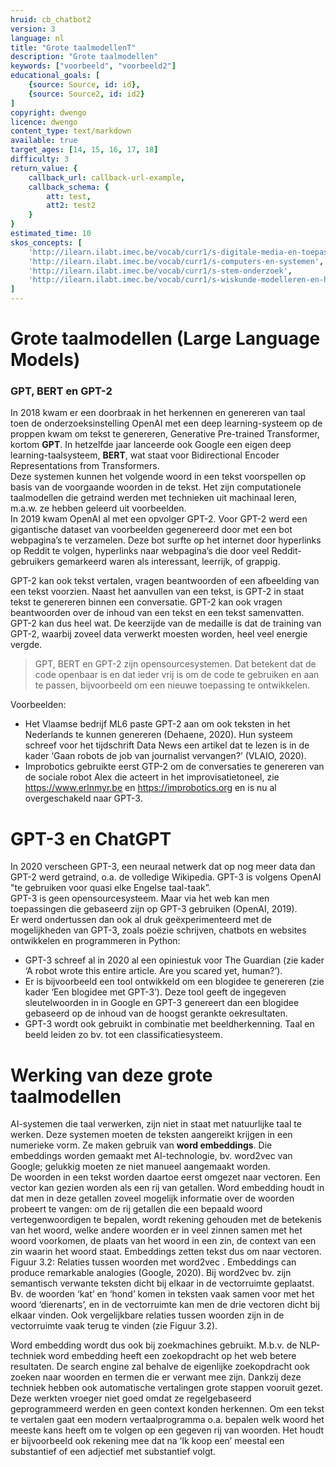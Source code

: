 ```yaml
---
hruid: cb_chatbot2
version: 3
language: nl
title: "Grote taalmodellenT"
description: "Grote taalmodellen"
keywords: ["voorbeeld", "voorbeeld2"]
educational_goals: [
    {source: Source, id: id}, 
    {source: Source2, id: id2}
]
copyright: dwengo
licence: dwengo
content_type: text/markdown
available: true
target_ages: [14, 15, 16, 17, 18]
difficulty: 3
return_value: {
    callback_url: callback-url-example,
    callback_schema: {
        att: test,
        att2: test2
    }
}
estimated_time: 10
skos_concepts: [
    'http://ilearn.ilabt.imec.be/vocab/curr1/s-digitale-media-en-toepassingen', 
    'http://ilearn.ilabt.imec.be/vocab/curr1/s-computers-en-systemen', 
    'http://ilearn.ilabt.imec.be/vocab/curr1/s-stem-onderzoek', 
    'http://ilearn.ilabt.imec.be/vocab/curr1/s-wiskunde-modelleren-en-heuristiek'
]
---
```


# Grote taalmodellen (Large Language Models)
### GPT, BERT en GPT-2
In 2018 kwam er een doorbraak in het herkennen en genereren van taal toen de onderzoeksinstelling OpenAI met een deep learning-systeem op de proppen kwam
om tekst te genereren, Generative Pre-trained Transformer, kortom **GPT**. In hetzelfde jaar lanceerde ook Google een eigen deep learning-taalsysteem, **BERT**, wat staat voor Bidirectional Encoder Representations from Transformers.<br>
Deze systemen kunnen het volgende woord in een tekst voorspellen op basis van de voorgaande woorden in de tekst. Het zijn computationele taalmodellen die getraind werden met technieken uit machinaal leren, m.a.w. ze hebben geleerd uit voorbeelden. <br>
In 2019 kwam OpenAI al met een opvolger GPT-2. Voor GPT-2 werd een gigantische dataset van voorbeelden gegenereerd door met een bot webpagina’s te verzamelen. Deze bot surfte op het internet door hyperlinks op Reddit te volgen, hyperlinks naar webpagina’s die door veel Reddit-gebruikers gemarkeerd waren als interessant, leerrijk, of grappig.<br> 

GPT-2 kan ook tekst vertalen, vragen beantwoorden of een afbeelding van een tekst voorzien. Naast het aanvullen van een tekst, is GPT-2 in staat tekst te genereren binnen een conversatie. GPT-2 kan ook vragen beantwoorden over de inhoud van een tekst en een tekst samenvatten. GPT-2 kan dus heel wat. De keerzijde van de medaille is dat de training van GPT-2, waarbij zoveel data verwerkt moesten worden, heel veel energie vergde.

> GPT, BERT en GPT-2 zijn opensourcesystemen. Dat betekent dat de code openbaar is en dat ieder vrij is om de code te gebruiken en aan te passen, bijvoorbeeld om een nieuwe toepassing te ontwikkelen. 

Voorbeelden:
-  Het Vlaamse bedrijf ML6 paste GPT-2 aan om ook teksten in het Nederlands te kunnen genereren (Dehaene, 2020). Hun systeem schreef voor het tijdschrift Data News een artikel dat te lezen is in de kader ‘Gaan robots de job van journalist vervangen?’ (VLAIO, 2020).
-  Improbotics gebruikte eerst GTP-2 om de conversaties te genereren van de sociale robot Alex die acteert in het improvisatietoneel, zie https://www.erlnmyr.be en https://improbotics.org en is nu al overgeschakeld naar GPT-3.

# GPT-3 en ChatGPT
In 2020 verscheen GPT-3, een neuraal netwerk dat op nog meer data dan GPT-2 werd getraind, o.a. de volledige Wikipedia. GPT-3 is volgens OpenAI "te gebruiken voor quasi elke Engelse taal-taak”.<br>
GPT-3 is geen opensourcesysteem. Maar via het web kan men toepassingen die gebaseerd zijn op GPT-3 gebruiken (OpenAI, 2019).<br>
Er werd ondertussen dan ook al druk geëxperimenteerd met de mogelijkheden van GPT-3, zoals poëzie schrijven, chatbots en websites ontwikkelen en programmeren in Python:
-  GPT-3 schreef al in 2020 al een opiniestuk voor The Guardian (zie kader ‘A robot wrote this entire article. Are you scared yet, human?’).
-  Er is bijvoorbeeld een tool ontwikkeld om een blogidee te genereren (zie kader ‘Een blogidee met GPT-3’). Deze tool geeft de ingegeven sleutelwoorden in in Google en GPT-3 genereert dan een blogidee gebaseerd op de inhoud van de hoogst gerankte oekresultaten.
-  GPT-3 wordt ook gebruikt in combinatie met beeldherkenning. Taal en beeld leiden zo bv. tot een classificatiesysteem. 

# Werking van deze grote taalmodellen

AI-systemen die taal verwerken, zijn niet in staat met natuurlijke taal te werken. Deze systemen moeten de teksten aangereikt krijgen in een numerieke vorm. Ze maken gebruik van **word embeddings**. Die embeddings worden gemaakt met AI-technologie, bv. word2vec van Google; gelukkig moeten ze niet manueel aangemaakt worden. <br>
De woorden in een tekst worden daartoe eerst omgezet naar vectoren. Een vector kan gezien worden als een rij van getallen. Word embedding houdt in dat men in deze getallen zoveel mogelijk informatie over de woorden probeert te vangen: om de rij getallen die een bepaald woord vertegenwoordigen te bepalen, wordt rekening gehouden met de betekenis van het woord, welke andere woorden er in veel zinnen samen met het woord voorkomen, de plaats van het woord in een zin, de context van een zin waarin het woord staat. Embeddings zetten tekst dus om naar vectoren. Figuur 3.2: Relaties tussen woorden met word2vec . Embeddings can produce remarkable analogies (Google, 2020). Bij word2vec bv. zijn semantisch verwante teksten dicht bij elkaar in de vectorruimte geplaatst. Bv. de woorden ‘kat’ en ‘hond’ komen in teksten vaak samen voor met het woord ‘dierenarts’, en in de vectorruimte kan men de drie vectoren dicht bij elkaar vinden. Ook vergelijkbare relaties tussen woorden zijn in de vectorruimte vaak terug te vinden (zie Figuur 3.2).

Word embedding wordt dus ook bij zoekmachines gebruikt. M.b.v. de NLP-techniek word embedding heeft een zoekopdracht op het web betere resultaten. De search engine zal behalve de eigenlijke zoekopdracht ook zoeken naar woorden en termen die er verwant mee zijn. Dankzij deze techniek hebben ook automatische vertalingen grote stappen vooruit gezet. Deze werkten vroeger niet goed omdat ze regelgebaseerd geprogrammeerd werden en geen context konden herkennen. Om een tekst te vertalen gaat een modern vertaalprogramma o.a. bepalen welk woord het meeste kans heeft om te volgen op een gegeven rij van woorden. Het houdt er bijvoorbeeld ook rekening mee dat na ‘Ik koop een’ meestal een substantief of een adjectief met substantief volgt. 


